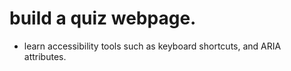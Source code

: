 # build a quiz webpage.

- learn accessibility tools such as keyboard shortcuts, and ARIA attributes.
